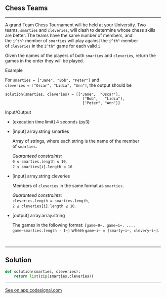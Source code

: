 ## Chess Teams
---

A grand Team Chess Tournament will be held at your University. Two teams, `smarties` and `cleveries`, will clash to determine whose chess skills are better. The teams have the same number of members, and the `i^th^` member of `smarties` will play against the `i^th^` member of `cleveries` in the `i^th^` game for each valid `i`

Given the names of the players of both `smarties` and `cleveries`, return the games in the order they will be played.

Example

For `smarties = ["Jane", "Bob", "Peter"]` and\
`cleveries = ["Oscar", "Lidia", "Ann"]`, the output should be

```
solution(smarties, cleveries) = [["Jane",  "Oscar"],
                                   ["Bob",   "Lidia"],
                                   ["Peter", "Ann"]]

```

Input/Output

-   [execution time limit] 4 seconds (py3)

-   [input] array.string smarties

    Array of strings, where each string is the name of the member of `smarties`.

    *Guaranteed constraints:*\
    `0 ≤ smarties.length ≤ 10`,\
    `2 ≤ smarties[i].length ≤ 10`.

-   [input] array.string cleveries

    Members of `cleveries` in the same format as `smarties`.

    *Guaranteed constraints:*\
    `cleveries.length = smarties.length`,\
    `2 ≤ cleveries[i].length ≤ 10`.

-   [output] array.array.string

    The games in the following format: `[game~0~, game~1~, ..., game~smarties.length - 1~]` where `game~i~ = [smarty~i~, clevery~i~]`.



<br>

---
## Solution

```python
def solution(smarties, cleveries):
    return list(zip(smarties,cleveries))
```
---
[See on app.codesignal.com](https://app.codesignal.com/arcade/python-arcade/fumbling-in-functional/z5SJJNMiSFyFDFpZR)